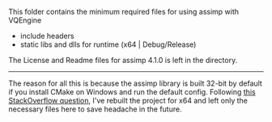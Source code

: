This folder contains the minimum required files for using assimp with VQEngine
 - include headers
 - static libs and dlls for runtime (x64 | Debug/Release)

 The License and Readme files for assimp 4.1.0 is left in the directory.

---

 The reason for all this is because the assimp library is built 32-bit by default if you install CMake on Windows and run the default config. 
 Following [this StackOverflow question](https://stackoverflow.com/questions/45928202/assimp-model-loading-library-install-linking-troubles), I've rebuilt
 the project for x64 and left only the necessary files here to save headache in the future.
